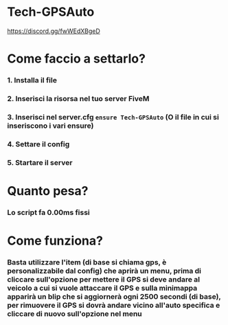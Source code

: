 # Tech-GPSAuto

https://discord.gg/fwWEdXBgeD


# Come faccio a settarlo?
### 1. Installa il file
### 2. Inserisci la risorsa nel tuo server FiveM
### 3. Inserisci nel server.cfg `ensure Tech-GPSAuto` (O il file in cui si inseriscono i vari ensure)
### 4. Settare il config
### 5. Startare il server


# Quanto pesa?
### Lo script fa 0.00ms fissi

# Come funziona?
### Basta utilizzare l'item (di base si chiama gps, è personalizzabile dal config) che aprirà un menu, prima di cliccare sull'opzione per mettere il GPS si deve andare al veicolo a cui si vuole attaccare il GPS e sulla minimappa apparirà un blip che si aggiornerà ogni 2500 secondi (di base), per rimuovere il GPS si dovrà andare vicino all'auto specifica e cliccare di nuovo sull'opzione nel menu
